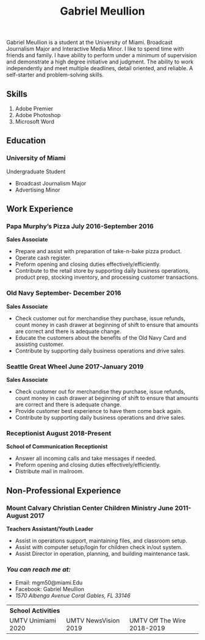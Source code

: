 <!DOCTYPE HTML>

<head>
  <title> Resume </title>
  <meta charset= "utf-8">
</head>

<body>
    <header>
<h1> Gabriel Meullion </h1>

</header>

<main>

  <p> Gabriel Meullion is a student at the University of Miami.
  Broadcast Journalism Major and Interactive Media Minor. I like to spend time with friends and family. I have ability to perform under a minimum of supervision and demonstrate a high degree initiative and judgment. The ability to work independently and meet multiple deadlines, detail oriented, and reliable.  A self-starter and problem-solving skills.</p>
<section>


  <h2> Skills </h2>

<ol>
  <li> Adobe Premier </li>
  <li> Adobe Photoshop </li>
  <li> Microsoft Word </li> 
</ol>

<h2> Education </h2>

<h3> University of Miami </h3>
   Undergraduate Student
  <ul>
  <li> Broadcast Journalism Major</li>
  <li> Advertising Minor </li>
  </ul>
</section>


  <h2>Work Experience</h2>
<h3> Papa Murphy’s Pizza July 2016-September 2016</h3>

<p><strong>Sales Associate</strong></p>
  <ul>
    <li> Prepare and assist with preparation of take-n-bake pizza product.</li>
    <li> Operate cash register.</li>
    <li> Preform opening and closing duties effectively/efficiently.</li>
   <li> Contribute to the retail store by supporting daily business operations, product prep, stocking inventory, and processing customer transactions.</li>
  </ul>

  <h3>Old Navy September- December 2016</h3>

<p><strong> Sales Associate</strong></p>
<ul>
  <li>Check customer out for merchandise they purchase, issue refunds, count money in cash drawer at beginning of shift to ensure that amounts are correct and there is adequate change.</li>
  <li> Educate the customers about the benefits of the Old Navy Card and assisting customer.</li>
  <li> Contribute by supporting daily business operations and drive sales.</li>
</ul>

<h3> Seattle Great Wheel June 2017-January 2019</h3>

<p><strong>Sales Associate</strong></p>
  <ul>
    <li> Check customer out for merchandise they purchase, issue refunds, count money in cash drawer at beginning of shift to ensure that amounts are correct and there is adequate change.</li>
    <li> Provide customer best experience to have them come back again.</li>
    <li> Contribute by supporting daily business operations and drive sales.</li>
  </ul>

<h3> Receptionist August 2018-Present</h3>

<p><strong> School of Communication Receptionist</strong></p>
  <ul>
    <li> Answer all incoming calls and take messages if needed.</li>
    <li> Preform opening and closing duties effectively/efficiently.</li>
   <li> Distribute mail in mailroom.</li>
  </ul>


  <h2>Non-Professional Experience</h2>
  <h3> Mount Calvary Christian Center Children Ministry June 2011-August 2017</h3>

<p><strong>Teachers Assistant/Youth Leader</strong></p>
<ul>
  <li> Assist in operations support, maintaining files, and classroom setup.</li>
  <li> Assist with computer setup/login for children check in/out system.</li>
  <li> Assist Director in operation, planning, and building maintenance task.</li>
</ul>

<table>
<tr>
  <th>School Activities </th>
 </tr>
<tr>
  <td>UMTV Unimiami 2020</td>
  <td>UMTV NewsVision 2019</td>
  <td>UMTV Off The Wire 2018-2019</td>

</main>

<footer>
  <h3> <i>You can reach me at:</i> </h3>
    <ul>
      <li> Email: mgm50@miami.Edu </li>
      <li> Facebook: Gabriel Meullion</li>
<li> <address>
  1570 Albenga Avenue
  Coral Gables, FL 33146
</address>
</li>
</ul>
  </footer>

</body>

</html>
